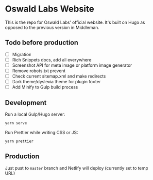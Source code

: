 # Oswald Labs Website

This is the repo for Oswald Labs' official website. It's built on Hugo as opposed to the previous version in Middleman.

## Todo before production

- [ ] Migration
- [ ] Rich Snippets docs, add all everywhere
- [ ] Screenshot API for meta image or platform image generator
- [ ] Remove robots.txt prevent
- [ ] Check current sitemap.xml and make redirects
- [ ] Dark theme/dyslexia theme for plugin footer
- [ ] Add Minify to Gulp build process

## Development

Run a local Gulp/Hugo server:

```bash
yarn serve
```

Run Prettier while writing CSS or JS:

```bash
yarn prettier
```

## Production

Just pust to `master` branch and Netlify will deploy (currently set to temp URL)
